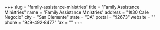 +++
slug = "family-assistance-ministries"
title = "Family Assistance Ministries"
name = "Family Assistance Ministries"
address = "1030 Calle Negocio"
city = "San Clemente"
state = "CA"
postal = "92673"
website = ""
phone = "949-492-8477"
fax = ""
+++
